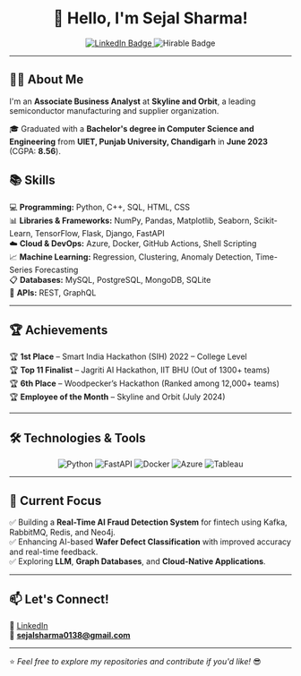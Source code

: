 <h1 align="center">👋 Hello, I'm Sejal Sharma!</h1>

<p align="center">
  
  <a href="https://www.linkedin.com/in/sejal-sharma0138/">
    <img src="https://img.shields.io/badge/-Sejal%20Sharma-blue?style=flat-square&logo=Linkedin&logoColor=white" alt="LinkedIn Badge">
  </a>
  <img src="https://img.shields.io/badge/Hirable-yes-brightgreen" alt="Hirable Badge">
</p>

---

## 👩‍💻 About Me  
I'm an **Associate Business Analyst** at **Skyline and Orbit**, a leading semiconductor manufacturing and supplier organization.  

🎓 Graduated with a **Bachelor's degree in Computer Science and Engineering** from **UIET, Punjab University, Chandigarh** in **June 2023** (CGPA: **8.56**).  

## 📚 Skills  
💻 **Programming:** Python, C++, SQL, HTML, CSS  
📊 **Libraries & Frameworks:** NumPy, Pandas, Matplotlib, Seaborn, Scikit-Learn, TensorFlow, Flask, Django, FastAPI  
☁️ **Cloud & DevOps:** Azure, Docker, GitHub Actions, Shell Scripting  
📈 **Machine Learning:** Regression, Clustering, Anomaly Detection, Time-Series Forecasting  
📋 **Databases:** MySQL, PostgreSQL, MongoDB, SQLite  
🔗 **APIs:** REST, GraphQL  

---

## 🏆 Achievements  
🏆 **1st Place** – Smart India Hackathon (SIH) 2022 – College Level  
🏆 **Top 11 Finalist** – Jagriti AI Hackathon, IIT BHU (Out of 1300+ teams)  
🏆 **6th Place** – Woodpecker’s Hackathon (Ranked among 12,000+ teams)  
🏆 **Employee of the Month** – Skyline and Orbit (July 2024)  

---

## 🛠️ Technologies & Tools  
<p align="center">
  <img alt="Python" src="https://img.shields.io/badge/-Python-yellow?style=flat-square&logo=python&logoColor=white" />
  <img alt="FastAPI" src="https://img.shields.io/badge/-FastAPI-009688?style=flat-square&logo=fastapi&logoColor=white" />
  <img alt="Docker" src="https://img.shields.io/badge/-Docker-blue?style=flat-square&logo=docker&logoColor=white" />
  <img alt="Azure" src="https://img.shields.io/badge/-Azure-0089D6?style=flat-square&logo=microsoft-azure&logoColor=white" />
  <img alt="Tableau" src="https://img.shields.io/badge/-Tableau-E97627?style=flat-square&logo=tableau&logoColor=white" />
</p>

---

## 🚀 Current Focus  
✅ Building a **Real-Time AI Fraud Detection System** for fintech using Kafka, RabbitMQ, Redis, and Neo4j.  
✅ Enhancing AI-based **Wafer Defect Classification** with improved accuracy and real-time feedback.  
✅ Exploring **LLM**, **Graph Databases**, and **Cloud-Native Applications**.  


---

## 📫 Let's Connect!  
💼 [LinkedIn](https://www.linkedin.com/in/sejal-sharma0138/)  
📧 **sejalsharma0138@gmail.com**  

---

⭐️ *Feel free to explore my repositories and contribute if you'd like!* 😎  
